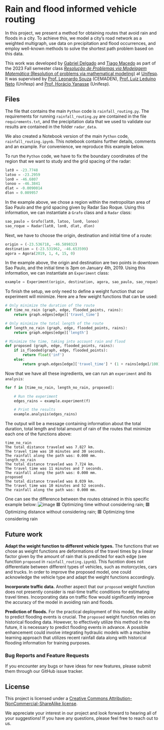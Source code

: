 # Rain and flood informed vehicle routing

In this project, we present a method for obtaining routes that avoid rain and floods in a city. To achieve this, we model a city’s road network as a weighted multigraph, use data on precipitation and flood occurrences, and employ well-known methods to solve the shortest path problem based on this data.

This work was developed by [Gabriel Delgado](https://github.com/Delg11) and [Tiago Macedo](https://github.com/tiagormacedo) as part of the 2023 Fall semester class [_Resolução de Problemas via Modelagem Matemática_ (Resolution of problems via mathematical modeling)](http://sites.google.com/view/model-matematica) at [Unifesp](https://www.unifesp.br/campus/sjc/).  It was supervised by [Prof. Leonardo Souza](https://www.researchgate.net/profile/Leonardo-Santos-2) (CEMADEN), [Prof. Luiz Leduíno Neto](https://sites.google.com/view/leduino/) (Unifesp) and [Prof. Horácio Yanasse](https://br.linkedin.com/in/horacio-yanasse-39289794?original_referer=https%3A%2F%2Fduckduckgo.com%2F) (Unifesp).

## Files

The file that contains the main `Python` code is `rainfall_routing.py`.  The requirements for running `rainfall_routing.py` are contained in the file `requirements.txt`, and the precipitation data that we used to validate our results are contained in the folder `radar_data`.

We also created a Notebook version of the main `Python` code, `rainfall_routing.ipynb`.  This notebook contains further details, comments and an example.  For convenience, we reproduce this example below.

To run the `Python` code, we have to fix the boundary coordinates of the region that we want to study and the grid spacing of the radar:

```python
lat0 = -23.7748
latoo = -23.2959
lon0 = -46.6807
lonoo = -46.3841
dlat = -0.0090014
dlon = 0.009957
```

In the example above, we chose a region within the metropolitan area of Sao Paulo and the grid spacing given by Radar Sao Roque.  Using this information, we can instantiate a `Grafo` class and a `Radar` class:

```python
sao_paulo = Grafo(lat0, latoo, lon0, lonoo)
sao_roque = Radar(lat0, lon0, dlat, dlon)
```

Next, we have to choose the origin, destination and initial time of a route:

```python
origin = (-23.536718, -46.589832)
destination = (-23.531962, -46.653599)
agora = Agora(2019, 1, 4, 15, 0)
```

In the example above, the origin and destination are two points in downtown Sao Paulo, and the initial time is 3pm on January 4th, 2019.  Using this information, we can instantiate an `Experiment` class:

```python
example = Experiment(origin, destination, agora, sao_paulo, sao_roque)
```

To finish the setup, we only need to define a weight function that our experiment will minimize.  Here are a few weight functions that can be used:

```python
# Only minimize the duration of the route
def time_no_rain (graph, edge, flooded_points, rains):
    return graph.edges[edge]['travel_time']

# Only minimize the total length of the route
def length_no_rain (graph, edge, flooded_points, rains):
    return graph.edges[edge]['length']

# Minimize the time, taking into account rain and flood
def proposed (graph, edge, flooded_points, rains):
    if is_flooded(graph, edge, flooded_points):
        return float('inf')
    else:
        return graph.edges[edge]['travel_time'] * (1 + rains[edge]/100)
```

Now that we have all these ingredients, we can run an `experiment` and its `analysis`:

```python
for f in [time_no_rain, length_no_rain, proposed]:

    # Run the experiment
    edges_rains = example.experiment(f)

    # Print the results
    example.analysis(edges_rains)
```

The output will be a message containing information about the total duration, total length and total amount of rain of the routes that minimize each one of the functions above:
```
time_no_rain
The total distance traveled was 7.827 km.
The travel time was 10 minutes and 30 seconds.
The rainfall along the path was: 0.000 mm.
length_no_rain
The total distance traveled was 7.724 km.
The travel time was 11 minutes and 7 seconds.
The rainfall along the path was: 0.000 mm.
proposed
The total distance traveled was 8.039 km.
The travel time was 10 minutes and 52 seconds.
The rainfall along the path was: 0.000 mm.
```

One can see the difference between the routes obtained in this specific example below:
![image](https://github-production-user-asset-6210df.s3.amazonaws.com/130193931/251002177-5af01116-dee2-4c9a-9347-d09507831bfd.png)
🟦  Optimizing time without considering rain;
🟩  Optimizing distance without considering rain;
🟥  Optimizing time considering rain



## Future work

**Adapt the weight function to different vehicle types.**
The functions that we chose as weight functions are deformations of the travel times by a linear factor given by the amount of rain that is predicted for each edge (see function `proposed` in `rainfall_routing.ipynb`).  This fucntion does not differentiate between different types of vehicles, such as motorcycles, cars and trucks.  In order to improve the proposed model, one could acknowledge the vehicle type and adapt the weight functions accordingly.

**Incorporate traffic data.**
Another aspect that our `proposed` weight function does not presently consider is real-time traffic conditions for estimating travel times. Incorporating data on traffic flow would significantly improve the accuracy of the model in avoiding rain and floods.

**Prediction of floods.**
For the practical deployment of this model, the ability to predict flooding events is crucial. The `proposed` weight function relies on historical flooding data. However, to effectively utilize this method in the future, it is necessary to predict flooding events in advance. A possible enhancement could involve integrating hydraulic models with a machine learning approach that utilizes recent rainfall data along with historical flooding information for training purposes.


### Bug Reports and Feature Requests

If you encounter any bugs or have ideas for new features, please submit them through our GitHub issue tracker.
## License

This project is licensed under a [Creative Commons Attribution-NonCommercial-ShareAlike license](https://raw.githubusercontent.com/RPvMM-2023-S1/Rain-and-flood-informed-vehicle-routing-problem/main/LICENCE).

We appreciate your interest in our project and look forward to hearing all of your suggestions! If you have any questions, please feel free to reach out to us.
